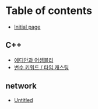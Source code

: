 # Table of contents

* [Initial page](README.md)

## C++

* [에디안과 어셈블리](c++/undefined.md)
* [변수 키워드 / 타입 캐스팅](c++/test.md)

## network

* [Untitled](network/untitled.md)

